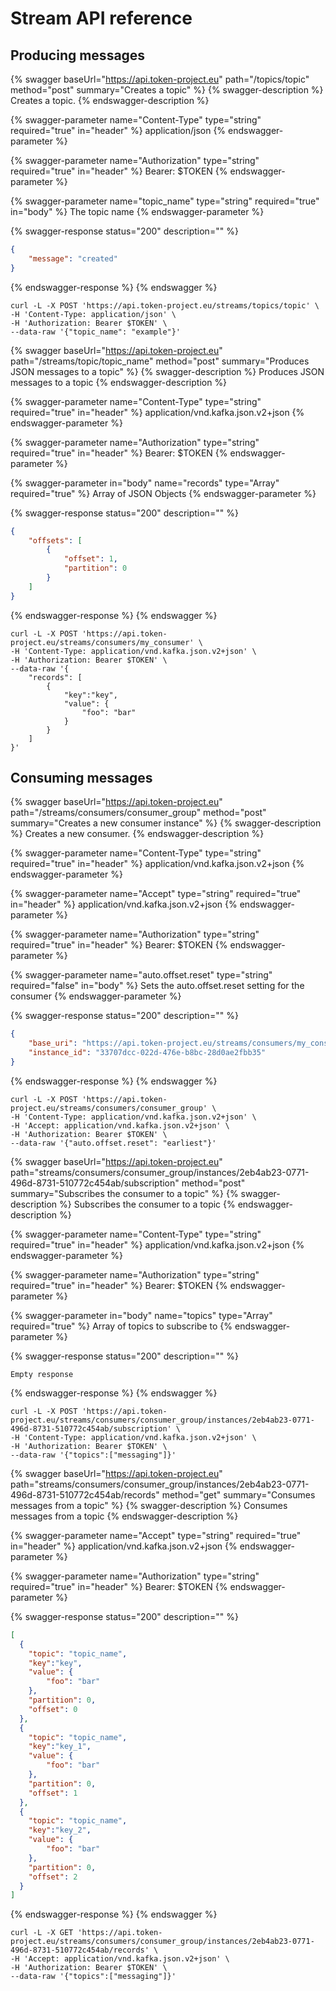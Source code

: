 # Stream API reference

## Producing messages

{% swagger baseUrl="https://api.token-project.eu" path="/topics/topic" method="post" summary="Creates a topic" %}
{% swagger-description %}
Creates a topic.
{% endswagger-description %}

{% swagger-parameter name="Content-Type" type="string" required="true" in="header" %}
application/json
{% endswagger-parameter %}

{% swagger-parameter name="Authorization" type="string" required="true" in="header" %}
Bearer: $TOKEN
{% endswagger-parameter %}

{% swagger-parameter name="topic_name" type="string" required="true" in="body" %}
The topic name
{% endswagger-parameter %}

{% swagger-response status="200" description="" %}
```json
{
    "message": "created"
}
```
{% endswagger-response %}
{% endswagger %}

```
curl -L -X POST 'https://api.token-project.eu/streams/topics/topic' \
-H 'Content-Type: application/json' \
-H 'Authorization: Bearer $TOKEN' \
--data-raw '{"topic_name": "example"}'
```

{% swagger baseUrl="https://api.token-project.eu" path="/streams/topic/topic_name" method="post" summary="Produces JSON messages to a topic" %}
{% swagger-description %}
Produces JSON messages to a topic
{% endswagger-description %}

{% swagger-parameter name="Content-Type" type="string" required="true" in="header" %}
application/vnd.kafka.json.v2+json
{% endswagger-parameter %}

{% swagger-parameter name="Authorization" type="string" required="true" in="header" %}
Bearer: $TOKEN
{% endswagger-parameter %}

{% swagger-parameter in="body" name="records" type="Array" required="true" %}
Array of JSON Objects
{% endswagger-parameter %}

{% swagger-response status="200" description="" %}
```json
{
    "offsets": [
        {
            "offset": 1,
            "partition": 0
        }
    ]
}
```
{% endswagger-response %}
{% endswagger %}

```
curl -L -X POST 'https://api.token-project.eu/streams/consumers/my_consumer' \
-H 'Content-Type: application/vnd.kafka.json.v2+json' \
-H 'Authorization: Bearer $TOKEN' \
--data-raw '{
    "records": [
        {
            "key":"key",
            "value": {
                "foo": "bar"
            }
        }
    ]
}'
```

## Consuming messages


{% swagger baseUrl="https://api.token-project.eu" path="/streams/consumers/consumer_group" method="post" summary="Creates a new consumer instance" %}
{% swagger-description %}
Creates a new consumer.
{% endswagger-description %}

{% swagger-parameter name="Content-Type" type="string" required="true" in="header" %}
application/vnd.kafka.json.v2+json
{% endswagger-parameter %}

{% swagger-parameter name="Accept" type="string" required="true" in="header" %}
application/vnd.kafka.json.v2+json
{% endswagger-parameter %}

{% swagger-parameter name="Authorization" type="string" required="true" in="header" %}
Bearer: $TOKEN
{% endswagger-parameter %}

{% swagger-parameter name="auto.offset.reset" type="string" required="false" in="body" %}
Sets the auto.offset.reset setting for the consumer
{% endswagger-parameter %}

{% swagger-response status="200" description="" %}
```json
{
    "base_uri": "https://api.token-project.eu/streams/consumers/my_consumer/instances/33707dcc-022d-476e-b8bc-28d0ae2fbb35",
    "instance_id": "33707dcc-022d-476e-b8bc-28d0ae2fbb35"
}
```
{% endswagger-response %}
{% endswagger %}

```
curl -L -X POST 'https://api.token-project.eu/streams/consumers/consumer_group' \
-H 'Content-Type: application/vnd.kafka.json.v2+json' \
-H 'Accept: application/vnd.kafka.json.v2+json' \
-H 'Authorization: Bearer $TOKEN' \
--data-raw '{"auto.offset.reset": "earliest"}'
```


{% swagger baseUrl="https://api.token-project.eu" path="streams/consumers/consumer_group/instances/2eb4ab23-0771-496d-8731-510772c454ab/subscription" method="post" summary="Subscribes the consumer to a topic" %}
{% swagger-description %}
Subscribes the consumer to a topic
{% endswagger-description %}

{% swagger-parameter name="Content-Type" type="string" required="true" in="header" %}
application/vnd.kafka.json.v2+json
{% endswagger-parameter %}

{% swagger-parameter name="Authorization" type="string" required="true" in="header" %}
Bearer: $TOKEN
{% endswagger-parameter %}

{% swagger-parameter in="body" name="topics" type="Array" required="true" %}
Array of topics to subscribe to
{% endswagger-parameter %}

{% swagger-response status="200" description="" %}
```text
Empty response
```
{% endswagger-response %}
{% endswagger %}

```
curl -L -X POST 'https://api.token-project.eu/streams/consumers/consumer_group/instances/2eb4ab23-0771-496d-8731-510772c454ab/subscription' \
-H 'Content-Type: application/vnd.kafka.json.v2+json' \
-H 'Authorization: Bearer $TOKEN' \
--data-raw '{"topics":["messaging"]}'
```


{% swagger baseUrl="https://api.token-project.eu" path="streams/consumers/consumer_group/instances/2eb4ab23-0771-496d-8731-510772c454ab/records" method="get" summary="Consumes messages from a topic" %}
{% swagger-description %}
Consumes messages from a topic
{% endswagger-description %}

{% swagger-parameter name="Accept" type="string" required="true" in="header" %}
application/vnd.kafka.json.v2+json
{% endswagger-parameter %}

{% swagger-parameter name="Authorization" type="string" required="true" in="header" %}
Bearer: $TOKEN
{% endswagger-parameter %}

{% swagger-response status="200" description="" %}
```json
[
  {
    "topic": "topic_name",
    "key":"key",
    "value": {
        "foo": "bar"
    },
    "partition": 0,
    "offset": 0
  },
  {
    "topic": "topic_name",
    "key":"key_1",
    "value": {
        "foo": "bar"
    },
    "partition": 0,
    "offset": 1
  },
  {
    "topic": "topic_name",
    "key":"key_2",
    "value": {
        "foo": "bar"
    },
    "partition": 0,
    "offset": 2
  }
]
```
{% endswagger-response %}
{% endswagger %}

```
curl -L -X GET 'https://api.token-project.eu/streams/consumers/consumer_group/instances/2eb4ab23-0771-496d-8731-510772c454ab/records' \
-H 'Accept: application/vnd.kafka.json.v2+json' \
-H 'Authorization: Bearer $TOKEN' \
--data-raw '{"topics":["messaging"]}'
```
